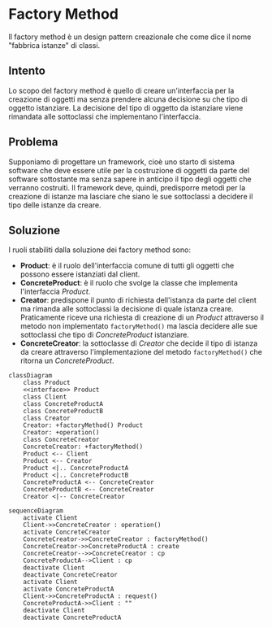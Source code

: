 # Factory Method
Il factory method è un design pattern creazionale che come dice il nome "fabbrica istanze" di classi.
## Intento
Lo scopo del factory method è quello di creare un'interfaccia per la creazione di oggetti ma senza prendere alcuna decisione su che tipo di oggetto istanziare. La decisione del tipo di oggetto da istanziare viene rimandata alle sottoclassi che implementano l'interfaccia.
## Problema
Supponiamo di progettare un framework, cioè uno starto di sistema software che deve essere utile per la costruzione di oggetti da parte del software sottostante ma senza sapere in anticipo il tipo degli oggetti che verranno costruiti. Il framework deve, quindi, predisporre metodi per la creazione di istanze ma lasciare che siano le sue sottoclassi a decidere il tipo delle istanze da creare.
## Soluzione
I ruoli stabiliti dalla soluzione dei factory method sono:
- **Product**: è il ruolo dell'interfaccia comune di tutti gli oggetti che possono essere istanziati dal client.
- **ConcreteProduct**: è il ruolo che svolge la classe che implementa l'interfaccia *Product*.
- **Creator**: predispone il punto di richiesta dell'istanza da parte del client ma rimanda alle sottoclassi la decisione di quale istanza creare. Praticamente riceve una richiesta di creazione di un *Product* attraverso il metodo non implementato `factoryMethod()` ma lascia decidere alle sue sottoclassi che tipo di *ConcreteProduct* istanziare.
- **ConcreteCreator**: la sottoclasse di *Creator* che decide il tipo di istanza da creare attraverso l'implementazione del metodo `factoryMethod()` che ritorna un *ConcreteProduct*.
```mermaid
classDiagram
	class Product
	<<interface>> Product
	class Client
	class ConcreteProductA
	class ConcreteProductB
	class Creator
	Creator: +factoryMethod() Product
	Creator: +operation()
	class ConcreteCreator
	ConcreteCreator: +factoryMethod()
	Product <-- Client
	Product <-- Creator
	Product <|.. ConcreteProductA
	Product <|.. ConcreteProductB
	ConcreteProductA <-- ConcreteCreator
	ConcreteProductB <-- ConcreteCreator
	Creator <|-- ConcreteCreator
```
```mermaid
sequenceDiagram
	activate Client
	Client->>ConcreteCreator : operation()
	activate ConcreteCreator
	ConcreteCreator->>ConcreteCreator : factoryMethod()
	ConcreteCreator->>ConcreteProductA : create
	ConcreteCreator-->>ConcreteCreator : cp
	ConcreteProductA-->Client : cp
	deactivate Client
	deactivate ConcreteCreator
	activate Client
	activate ConcreteProductA
	Client->>ConcreteProductA : request()
	ConcreteProductA->>Client : ""
	deactivate Client
	deactivate ConcreteProductA 
```
















